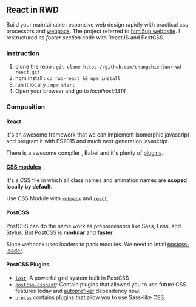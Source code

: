 ## React in RWD

Build your maintainable responsive web design rapidly with practical css processors and [webpack](https://github.com/webpack/webpack). The project referred to [html5up webbsite](http://html5up.net/telephasic). I restructured its *footer section* code with ReactJS and PostCSS.

### Instruction
1. clone the repo : `git clone https://github.com/chungchiehlun/rwd-react.git`
2. npm install : `cd rwd-react && npm install`
3. run it locally : `npm start`
4. Open your browser and go to *localhost:1314*

### Composition
#### React
It's an awesome framework that we can implement isomorphic javascript and program it with ES2015 and much next generation javascript.

There is a awesome compiler , Babel and it's plenty of [plugins](https://babeljs.io/docs/plugins/).

#### [CSS modules](https://github.com/css-modules/css-modules)
It's a CSS file in which all class names and animation names are **scoped locally by default**.

Use CSS Module with [`webpack`] and [`react`].

[`webpack`]:(https://github.com/css-modules/webpack-demo)
[`react`]:(https://github.com/gajus/react-css-modules)

#### PostCSS
PostCSS can do the same work as preprocessors like Sass, Less, and Stylus. But PostCSS is **modular** and **faster**.

Since webpack uses loaders to pack modules. We need to intall [postcss-loader](https://github.com/postcss/postcss-loader).

#### PostCSS Plugins
* [`lost`]: A powerful grid system built in PostCSS
* [`postcss-cssnext`]: Contain plugins that allowed you to use future CSS features today and [autoprefixer](https://github.com/postcss/autoprefixer) dependency now.
* [`precss`] contains plugins that allow you to use Sass-like CSS.

[`postcss-cssnext`]:http://cssnext.io/
[`lost`]:https://github.com/corysimmons/lost
[`precss`]:https://github.com/jonathantneal/precss
[`postcss-font-awesome`]:https://github.com/dan-gamble/postcss-font-awesome
